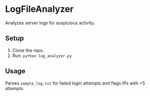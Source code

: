 # LogFileAnalyzer

Analyzes server logs for suspicious activity.

## Setup

1. Clone the repo.
2. Run: `python log_analyzer.py`

## Usage

Parses `sample_log.txt` for failed login attempts and flags IPs with >5 attempts.
